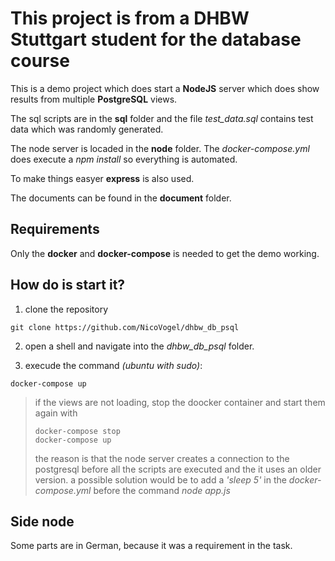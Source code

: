 # This project is from a DHBW Stuttgart student for the database course

This is a demo project which does start a **NodeJS** server which does show results from multiple **PostgreSQL** views.

The sql scripts are in the **sql** folder and the file *test_data.sql* contains test data which was randomly generated.

The node server is locaded in the **node** folder. The *docker-compose.yml* does execute a *npm install* so everything is automated.

To make things easyer **express** is also used.

The documents can be found in the **document** folder.

## Requirements

Only the **docker** and **docker-compose** is needed to get the demo working.

## How do is start it?

1. clone the repository

````shell
git clone https://github.com/NicoVogel/dhbw_db_psql
````

2. open a shell and navigate into the *dhbw_db_psql* folder.

3. execude the command *(ubuntu with sudo)*:

````docker
docker-compose up
```` 

> if the views are not loading, stop the doocker container and start them again with
> ````docker
> docker-compose stop
> docker-compose up
> ````
> the reason is that the node server creates a connection to the postgresql before all the scripts are executed and the it uses an older version. a possible solution would be to add a *'sleep 5'* in the *docker-compose.yml* before the command *node app.js*

## Side node

Some parts are in German, because it was a requirement in the task.
